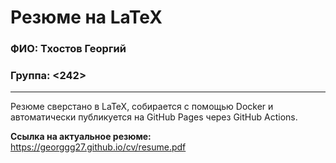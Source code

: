 # Резюме на LaTeX

### ФИО: Тхостов Георгий
### Группа: <242>

---

Резюме сверстано в LaTeX, собирается с помощью Docker и автоматически публикуется на GitHub Pages через GitHub Actions.

**Ссылка на актуальное резюме:** https://georggg27.github.io/cv/resume.pdf 